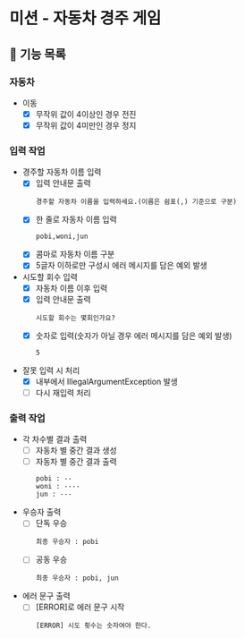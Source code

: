 # 미션 - 자동차 경주 게임
## 🚀 기능 목록
### 자동차
- 이동
  - [x] 무작위 값이 4이상인 경우 전진
  - [x] 무작위 값이 4미만인 경우 정지

### 입력 작업
- 경주할 자동차 이름 입력
  - [x] 입력 안내문 출력
    ```
    경주할 자동차 이름을 입력하세요.(이름은 쉼표(,) 기준으로 구분)
    ```
  - [x] 한 줄로 자동차 이름 입력
    ```
    pobi,woni,jun
    ```
  - [x] 콤마로 자동차 이름 구분
  - [x] 5글자 이하로만 구성시 에러 메시지를 담은 예외 발생
- 시도할 회수 입력
  - [x] 자동차 이름 이후 입력
  - [x] 입력 안내문 출력
    ```
    시도할 회수는 몇회인가요?
    ```
  - [x] 숫자로 입력(숫자가 아닐 경우 에러 메시지를 담은 예외 발생)
    ```
    5
    ```
- 잘못 입력 시 처리
  - [x] 내부에서 IllegalArgumentException 발생
  - [ ] 다시 재입력 처리
  
### 출력 작업
- 각 차수별 결과 출력
  - [ ] 자동차 별 중간 결과 생성
  - [ ] 자동차 별 중간 결과 출력
    ```
    pobi : --
    woni : ----
    jun : ---
    ```
- 우승자 출력
  - [ ] 단독 우승
    ```
    최종 우승자 : pobi
    ```
  - [ ] 공동 우승
    ```
    최종 우승자 : pobi, jun
    ```
- 에러 문구 출력
  - [ ] [ERROR]로 에러 문구 시작
    ```
    [ERROR] 시도 횟수는 숫자여야 한다.
    ```
